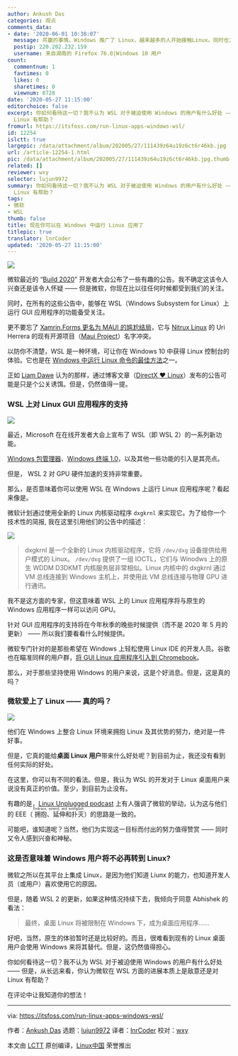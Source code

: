 ```yaml
---
author: Ankush Das
categories: 观点
comments_data:
- date: '2020-06-01 10:38:07'
  message: 共赢的事情。Windows 推广了 Linux，越来越多的人开始接触Linux。同时也方便了Linux开发者，更多Linux开发者开始使用Windows做开发。最终，WSL成为开发主流，而服务端基本上会使用纯Linux系统，也不用担心Linux会彻底成为Windows下的桌面程序。
  postip: 220.202.232.159
  username: 来自湖南的 Firefox 76.0|Windows 10 用户
count:
  commentnum: 1
  favtimes: 0
  likes: 0
  sharetimes: 0
  viewnum: 8728
date: '2020-05-27 11:15:00'
editorchoice: false
excerpt: 你如何看待这一切？我不认为 WSL 对于被迫使用 Windows 的用户有什么好处 —— 但是，从长远来看，你认为微软在 WSL 方面的进展本质上是敌意还是对
  Linux 有帮助？
fromurl: https://itsfoss.com/run-linux-apps-windows-wsl/
id: 12254
islctt: true
largepic: /data/attachment/album/202005/27/111439z64u19z6ct6r46kb.jpg
url: /article-12254-1.html
pic: /data/attachment/album/202005/27/111439z64u19z6ct6r46kb.jpg.thumb.jpg
related: []
reviewer: wxy
selector: lujun9972
summary: 你如何看待这一切？我不认为 WSL 对于被迫使用 Windows 的用户有什么好处 —— 但是，从长远来看，你认为微软在 WSL 方面的进展本质上是敌意还是对
  Linux 有帮助？
tags:
- 微软
- WSL
thumb: false
title: 现在你可以在 Windows 中运行 Linux 应用了
titlepic: true
translator: lnrCoder
updated: '2020-05-27 11:15:00'
---
```


![](/data/attachment/album/202005/27/111439z64u19z6ct6r46kb.jpg)


微软最近的 “[Build 2020](https://news.microsoft.com/build2020/)” 开发者大会公布了一些有趣的公告。我不确定这该令人兴奋还是该令人怀疑 —— 但是微软，你现在比以往任何时候都受到我们的关注。


同时，在所有的这些公告中，能够在 WSL（Windows Subsystem for Linux）上运行 GUI 应用程序的功能备受关注。


更不要忘了 [Xamrin.Forms 更名为 MAUI 的尴尬结局](https://itsfoss.com/microsoft-maui-kde-row/)，它与 [Nitrux Linux](https://itsfoss.com/nitrux-linux/) 的 Uri Herrera 的现有开源项目（[Maui Project](https://mauikit.org/)）名字冲突。


以防你不清楚，WSL 是一种环境，可让你在 Windows 10 中获得 Linux 控制台的体验。它也是在 [Windows 中运行 Linux 命令的最佳方法](https://itsfoss.com/run-linux-commands-in-windows/)之一。


正如 [Liam Dawe](https://www.gamingonlinux.com/2020/05/microsoft-build-directx-and-linux-plus-more) 认为的那样，通过博客文章（[DirectX ❤ Linux](https://devblogs.microsoft.com/directx/directx-heart-linux/)）发布的公告可能是只是个公关诱饵。但是，仍然值得一提。


### WSL 上对 Linux GUI 应用程序的支持


![](/data/attachment/album/202005/27/110600xjhgiodn1pn1qghg.png)


最近，Microsoft 在在线开发者大会上宣布了 WSL（即 WSL 2）的一系列新功能。


[Windows 包管理器](https://devblogs.microsoft.com/commandline/windows-package-manager-preview/)、[Windows 终端 1.0](https://devblogs.microsoft.com/commandline/windows-terminal-1-0/)，以及其他一些功能的引入是其亮点。


但是， WSL 2 对 GPU 硬件加速的支持非常重要。


那么，是否意味着你可以使用 WSL 在 Windows 上运行 Linux 应用程序呢？看起来像是。


微软计划通过使用全新的 Linux 内核驱动程序 `dxgkrnl` 来实现它。为了给你一个技术性的简报, 我在这里引用他们的公告中的描述：


![](/data/attachment/album/202005/27/110701v6ctmn07w1i8mm0g.png)



> 
> dxgkrnl 是一个全新的 Linux 内核驱动程序，它将 `/dev/dxg` 设备提供给用户模式的 Linux。 `/dev/dxg` 提供了一组 IOCTL，它们与 Winodws 上的原生 WDDM D3DKMT 内核服务层非常相似。Linux 内核中的 dxgkrnl 通过 VM 总线连接到 Windows 主机上，并使用此 VM 总线连接与物理 GPU 进行通讯。
> 
> 
> 


我不是这方面的专家，但这意味着 WSL 上的 Linux 应用程序将与原生的 Windows 应用程序一样可以访问 GPU。


针对 GUI 应用程序的支持将在今年秋季的晚些时候提供（而不是 2020 年 5 月的更新） —— 所以我们要看看什么时候提供。


微软专门针对的是那些希望在 Windows 上轻松使用 Linux IDE 的开发人员。谷歌也在瞄准同样的用户群，[将 GUI Linux 应用程序引入到 Chromebook](https://itsfoss.com/linux-apps-chromebook/)。


那么，对于那些坚持使用 Windows 的用户来说，这是个好消息。但是，这是真的吗？


### 微软爱上了 Linux —— 真的吗？


![](/data/attachment/album/202005/27/110730uujjlybefey7s0ea.jpg)


他们在 Windows 上整合 Linux 环境来拥抱 Linux 及其优势的努力，绝对是一件好事。


但是，它真的能给**桌面 Linux 用户**带来什么好处呢？到目前为止，我还没有看到任何实际的好处。


在这里，你可以有不同的看法。但是，我认为 WSL 的开发对于 Linux 桌面用户来说没有真正的价值。至少，到目前为止没有。


有趣的是，[Linux Unplugged podcast](https://linuxunplugged.com/354) 上有人强调了微软的举动，认为这与他们的 EEE（<ruby> 拥抱、延伸和扑灭 <rt>  Embrace, extend, and extinguish </rt></ruby>）的思路是一致的。


可能吧，谁知道呢？当然，他们为实现这一目标而付出的努力值得赞赏 —— 同时又令人感到兴奋和神秘。


### 这是否意味着 Windows 用户将不必再转到 Linux?


微软之所以在其平台上集成 Linux，是因为他们知道 Liunx 的能力，也知道开发人员（或用户）喜欢使用它的原因。


但是，随着 WSL 2 的更新，如果这种情况持续下去，我倾向于同意 Abhishek 的看法：



> 
> 最终，桌面 Linux 将被限制在 Windows 下，成为桌面应用程序……
> 
> 
> 


好吧，当然，原生的体验暂时还是比较好的。而且，很难看到现有的 Linux 桌面用户会使用 Windows 来将其替代。但是，这仍然值得担心。


你如何看待这一切？我不认为 WSL 对于被迫使用 Windows 的用户有什么好处 —— 但是，从长远来看，你认为微软在 WSL 方面的进展本质上是敌意还是对 Linux 有帮助？


在评论中让我知道你的想法！




---


via: <https://itsfoss.com/run-linux-apps-windows-wsl/>


作者：[Ankush Das](https://itsfoss.com/author/ankush/) 选题：[lujun9972](https://github.com/lujun9972) 译者：[lnrCoder](https://github.com/lnrCoder) 校对：[wxy](https://github.com/wxy)


本文由 [LCTT](https://github.com/LCTT/TranslateProject) 原创编译，[Linux中国](https://linux.cn/) 荣誉推出